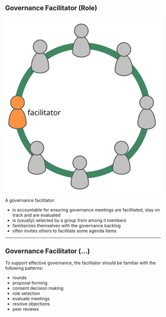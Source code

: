 ## Governance Facilitator (Role)

![right,fit](img/circle/facilitator.png)

A governance facilitator:

-   is accountable for ensuring governance meetings are facilitated, stay on track and are evaluated
-   is (usually) selected by a group from among it members
-   familiarizes themselves with the governance backlog
-   often invites others to facilitate some agenda items

---

## Governance Facilitator (…)

To support effective governance, the facilitator should be familiar with the following patterns:

-   rounds
-   proposal forming
-   consent decision making
-   role selection
-   evaluate meetings
-   resolve objections
-   peer reviews
